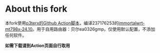 # About this fork

本fork使用[p3terx的GIthub Action脚本](https://github.com/P3TERX/Actions-OpenWrt)，编译237176253的[immortalwrt-mt798x-24.10](https://github.com/padavanonly/immortalwrt-mt798x-6.6)。用于自用路由器：贝尔ea0326gmp，仅使用默认配置，不添加任何软件。

**如需下载请到Action页面自行取用**
